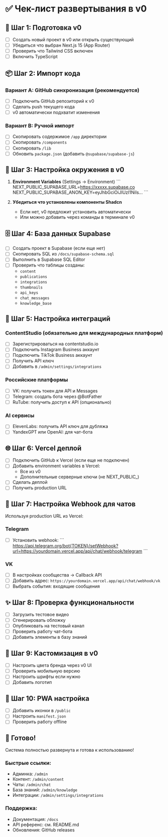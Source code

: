 # ✅ Чек-лист развертывания в v0

## 🚀 Шаг 1: Подготовка v0

- [ ] Создать новый проект в v0 или открыть существующий
- [ ] Убедиться что выбран Next.js 15 (App Router)
- [ ] Проверить что Tailwind CSS включен
- [ ] Включить TypeScript

## 📦 Шаг 2: Импорт кода

### Вариант A: GitHub синхронизация (рекомендуется)
- [ ] Подключить GitHub репозиторий к v0
- [ ] Сделать push текущего кода
- [ ] v0 автоматически подхватит изменения

### Вариант B: Ручной импорт
- [ ] Скопировать содержимое `/app` директории
- [ ] Скопировать `/components` 
- [ ] Скопировать `/lib`
- [ ] Обновить `package.json` (добавить `@supabase/supabase-js`)

## 🔧 Шаг 3: Настройка окружения в v0

1. **Environment Variables** (Settings → Environment)
   \`\`\`
   NEXT_PUBLIC_SUPABASE_URL=https://xxxxx.supabase.co
   NEXT_PUBLIC_SUPABASE_ANON_KEY=eyJhbGciOiJIUzI1NiIs...
   \`\`\`

2. **Убедиться что установлены компоненты Shadcn**
   - Если нет, v0 предложит установить автоматически
   - Или можно добавить через команды в терминале v0

## 🗄️ Шаг 4: База данных Supabase

- [ ] Создать проект в Supabase (если еще нет)
- [ ] Скопировать SQL из `/docs/supabase-schema.sql`
- [ ] Выполнить в Supabase SQL Editor
- [ ] Проверить что таблицы созданы:
  - `content`
  - `publications`
  - `integrations`
  - `thumbnails`
  - `api_keys`
  - `chat_messages`
  - `knowledge_base`

## 🔌 Шаг 5: Настройка интеграций

### ContentStudio (обязательно для международных платформ)
- [ ] Зарегистрироваться на contentstudio.io
- [ ] Подключить Instagram Business аккаунт
- [ ] Подключить TikTok Business аккаунт
- [ ] Получить API ключ
- [ ] Добавить в `/admin/settings/integrations`

### Российские платформы
- [ ] VK: получить токен для API и Messages
- [ ] Telegram: создать бота через @BotFather
- [ ] RuTube: получить доступ к API (опционально)

### AI сервисы
- [ ] ElevenLabs: получить API ключ для дубляжа
- [ ] YandexGPT или OpenAI: для чат-бота

## 🌐 Шаг 6: Vercel деплой

- [ ] Подключить GitHub к Vercel (если еще не подключен)
- [ ] Добавить environment variables в Vercel:
  - Все из v0
  - Дополнительные серверные ключи (не NEXT_PUBLIC_)
- [ ] Сделать деплой
- [ ] Получить production URL

## 🔔 Шаг 7: Настройка Webhook для чатов

Используя production URL из Vercel:

### Telegram
- [ ] Установить webhook: 
  \`\`\`
  https://api.telegram.org/bot{TOKEN}/setWebhook?url=https://yourdomain.vercel.app/api/chat/webhook/telegram
  \`\`\`

### VK
- [ ] В настройках сообщества → Callback API
- [ ] Добавить адрес: `https://yourdomain.vercel.app/api/chat/webhook/vk`
- [ ] Выбрать события: входящие сообщения

## ✨ Шаг 8: Проверка функциональности

- [ ] Загрузить тестовое видео
- [ ] Сгенерировать обложку
- [ ] Опубликовать на тестовый канал
- [ ] Проверить работу чат-бота
- [ ] Добавить элементы в базу знаний

## 🎨 Шаг 9: Кастомизация в v0

- [ ] Настроить цвета бренда через v0 UI
- [ ] Проверить мобильную версию
- [ ] Настроить шрифты если нужно
- [ ] Добавить логотип

## 📱 Шаг 10: PWA настройка

- [ ] Добавить иконки в `/public`
- [ ] Настроить `manifest.json`
- [ ] Проверить работу offline

## 🎉 Готово!

Система полностью развернута и готова к использованию!

### Быстрые ссылки:
- Админка: `/admin`
- Контент: `/admin/content`
- Чаты: `/admin/chat`
- База знаний: `/admin/knowledge`
- Интеграции: `/admin/settings/integrations`

### Поддержка:
- Документация: `/docs`
- API референс: см. README.md
- Обновления: GitHub releases
